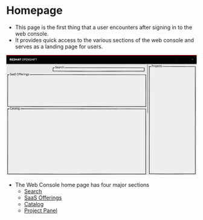 # Homepage

- This page is the first thing that a user encounters after signing in to the web console.
- It provides quick access to the various sections of the web console and serves as a landing page for users.


![Homepage](img/overview-01.png)
- The Web Console home page has four major sections
  - [Search](http://openshift.github.io/openshift-origin-design/web-console/1-homepage/search)
  - [SaaS Offerings](http://openshift.github.io/openshift-origin-design/web-console/1-homepage/offerings)
  - [Catalog](http://openshift.github.io/openshift-origin-design/web-console/1-homepage/catalog)
  - [Project Panel](http://openshift.github.io/openshift-origin-design/web-console/1-homepage/project-panel)
